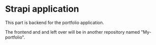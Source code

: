 # Strapi application

This part is backend for the portfolio application.

The frontend and and left over will be in another repository named "My-portfolio".
